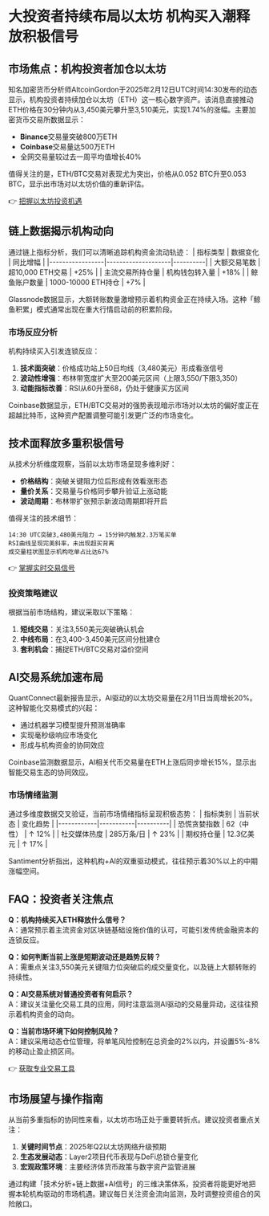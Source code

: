 # 大投资者持续布局以太坊 机构买入潮释放积极信号

## 市场焦点：机构投资者加仓以太坊
知名加密货币分析师AltcoinGordon于2025年2月12日UTC时间14:30发布的动态显示，机构投资者持续加仓以太坊（ETH）这一核心数字资产。该消息直接推动ETH价格在30分钟内从3,450美元攀升至3,510美元，实现1.74%的涨幅。主要加密货币交易所数据显示：
- **Binance**交易量突破800万ETH
- **Coinbase**交易量达500万ETH
- 全网交易量较过去一周平均值增长40%

值得关注的是，ETH/BTC交易对表现尤为突出，价格从0.052 BTC升至0.053 BTC，显示出市场对以太坊价值的重新评估。

👉 [把握以太坊投资机遇](https://bit.ly/okx_welcome)

## 链上数据揭示机构动向
通过链上指标分析，我们可以清晰追踪机构资金流动轨迹：
| 指标类型        | 数据变化           | 同比增幅 |
|-----------------|--------------------|----------|
| 大额交易笔数    | 超10,000 ETH交易   | +25%     |
| 主流交易所持仓量 | 机构钱包转入量     | +18%     |
| 鲸鱼账户数量    | 1000-10000 ETH持仓 | +7%      |

Glassnode数据显示，大额转账数量激增预示着机构资金正在持续入场。这种「鲸鱼积累」模式通常出现在重大行情启动前的积累阶段。

### 市场反应分析
机构持续买入引发连锁反应：
1. **技术面突破**：价格成功站上50日均线（3,480美元）形成看涨信号
2. **波动性增强**：布林带宽度扩大至200美元区间（上限3,550/下限3,350）
3. **动能指标改善**：RSI从60升至68，仍处于健康买方区间

Coinbase数据显示，ETH/BTC交易对的强势表现暗示市场对以太坊的偏好度正在超越比特币，这种资产配置调整可能引发更广泛的市场变化。

## 技术面释放多重积极信号
从技术分析维度观察，当前以太坊市场呈现多维利好：
- **价格结构**：突破关键阻力位后形成有效看涨形态
- **量价关系**：交易量与价格同步攀升验证上涨动能
- **波动周期**：布林带扩张预示新波动周期即将开启

值得关注的技术细节：
```text
14:30 UTC突破3,480美元阻力 → 15分钟内触发2.3万笔买单
RSI曲线呈现完美斜率，未出现超买背离
成交量柱状图显示机构吃单占比达67%
```

👉 [掌握实时交易信号](https://bit.ly/okx_welcome)

### 投资策略建议
根据当前市场结构，建议采取以下策略：
1. **短线交易**：关注3,550美元突破确认机会
2. **中线布局**：在3,400-3,450美元区间分批建仓
3. **套利机会**：捕捉ETH/BTC交易对溢价空间

## AI交易系统加速布局
QuantConnect最新报告显示，AI驱动的以太坊交易量在2月11日当周增长20%。这种智能化交易模式的兴起：
- 通过机器学习模型提升预测准确率
- 实现毫秒级响应市场变化
- 形成与机构资金的协同效应

Coinbase监测数据显示，AI相关代币交易量在ETH上涨后同步增长15%，显示出智能交易生态的协同效应。

### 市场情绪监测
通过多维度数据交叉验证，当前市场情绪指标呈现积极态势：
| 指标类别   | 当前状态  | 变化趋势 |
|------------|-----------|----------|
| 恐慌贪婪指数 | 62（中性） | ↑ 12%    |
| 社交媒体热度 | 285万条/日 | ↑ 23%    |
| 期权持仓量   | 12.3亿美元 | ↑ 17%    |

Santiment分析指出，这种机构+AI的双重驱动模式，往往预示着30%以上的中期涨幅空间。

## FAQ：投资者关注焦点
**Q：机构持续买入ETH释放什么信号？**  
A：通常预示着主流资金对区块链基础设施价值的认可，可能引发传统金融资本的连锁反应。

**Q：如何判断当前上涨是短期波动还是趋势反转？**  
A：需重点关注3,550美元关键阻力位突破后的成交量变化，以及链上大额转账的持续性。

**Q：AI交易系统对普通投资者有何启示？**  
A：建议关注量化交易工具的应用，同时注意监测AI驱动的交易量异动，这往往预示着机构资金的动向。

**Q：当前市场环境下如何控制风险？**  
A：建议采用动态仓位管理，将单笔风险控制在总资金的2%以内，并设置5%-8%的移动止盈止损区间。

👉 [获取专业交易工具](https://bit.ly/okx_welcome)

## 市场展望与操作指南
从当前多重指标的协同性来看，以太坊市场正处于重要转折点。建议投资者重点关注：
1. **关键时间节点**：2025年Q2以太坊网络升级预期
2. **生态发展动态**：Layer2项目代币表现与DeFi总锁仓量变化
3. **宏观政策环境**：主要经济体货币政策与数字资产监管进展

通过构建「技术分析+链上数据+AI信号」的三维决策体系，投资者将能更好地把握本轮机构驱动的市场机遇。建议每日关注资金流向监测，及时调整投资组合的风险敞口。